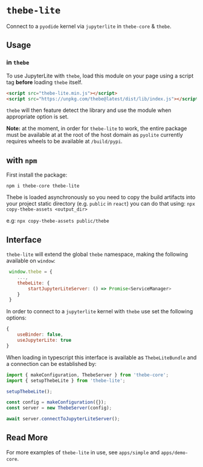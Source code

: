 # `thebe-lite`

Connect to a `pyodide` kernel via `jupyterlite` in `thebe-core` & `thebe`.

## Usage

### in `thebe`

To use JupyterLite with `thebe`, load this module on your page using a script tag **before** loading `thebe` itself.

```html
<script src="thebe-lite.min.js"></script>
<script src="https://unpkg.com/thebe@latest/dist/lib/index.js"></script>
```

`thebe` will then feature detect the library and use the module when appropriate option is set.

**Note:** at the moment, in order for `thebe-lite` to work, the entire package must be available at at the root of the host domain as `pyolite` currently requires wheels to be available at `/build/pypi`.
## with `npm`
First install the package:

`npm i thebe-core thebe-lite`

Thebe is loaded asynchronously so you need to copy the build artifacts into your project static directory (e.g. `public` in `react`) you can do that using:
`npx copy-thebe-assets <output_dir>`

e.g:
`npx copy-thebe-assets public/thebe`

## Interface

`thebe-lite` will extend the global `thebe` namespace, making the following available on `window`:

```javascript
 window.thebe = {
    ...,
    thebeLite: {
        startJupyterLiteServer: () => Promise<ServiceManager>
    }
 }
```

In order to connect to a `jupyterlite` kernel with `thebe` use set the following options:

```javascript
{
    useBinder: false,
    useJupyterLite: true
}
```

When loading in typescript this interface is available as `ThebeLiteBundle` and a connection can be established by:

```typescript
import { makeConfiguration, ThebeServer } from 'thebe-core';
import { setupThebeLite } from 'thebe-lite';

setupThebeLite();

const config = makeConfiguration({});
const server = new ThebeServer(config);

await server.connectToJupyterLiteServer();
```

## Read More

For more examples of `thebe-lite` in use, see `apps/simple` and `apps/demo-core`.
